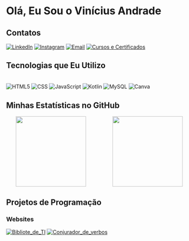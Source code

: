 # Olá, Eu Sou o Vinícius Andrade 

## Contatos

[![LinkedIn](https://img.shields.io/badge/LinkedIn-0077B5?style=for-the-badge&logo=linkedin&logoColor=white)](https://www.linkedin.com/in/vin%C3%ADcius-andrade-912295234/)
[![Instagram](https://img.shields.io/badge/Instagram-E4405F?style=for-the-badge&logo=instagram&logoColor=white)](https://www.instagram.com/oviniicin/)
[![Email](https://img.shields.io/badge/Gmail-D14836?style=for-the-badge&logo=gmail&logoColor=white)](mailto:bsbvinidesousa@gmail.com)
[![Cursos e Certificados](https://img.shields.io/badge/Cursos%20e%20Certificados-00A8E8?style=for-the-badge&logo=academia&logoColor=white)](https://www.linkedin.com/in/vin%C3%ADcius-andrade-912295234/details/certifications/)


## Tecnologias que Eu Utilizo

<div style="display: inline_block"><br/>
<img align="center" alt="HTML5" src="https://img.shields.io/badge/HTML5-E34F26?style=for-the-badge&logo=html5&logoColor=white"/>
<img align="center" alt="CSS" src="https://img.shields.io/badge/CSS-239120?&style=for-the-badge&logo=css3&logoColor=white"/>
<img align="center" alt="JavaScript" src="https://img.shields.io/badge/JavaScript-F7DF1E?style=for-the-badge&logo=javascript&logoColor=black"/>
<img align="center" alt="Kotlin" src="https://img.shields.io/badge/Kotlin-0095D5?&style=for-the-badge&logo=kotlin&logoColor=white"/>
<img align="center" alt="MySQL" src="https://img.shields.io/badge/MySQL-00000F?style=for-the-badge&logo=mysql&logoColor=white"/>
<img align="center" alt="Canva" src="https://img.shields.io/badge/Canva-%2300C4CC.svg?&style=for-the-badge&logo=Canva&logoColor=white">
</div>


## Minhas Estatísticas no GitHub

<div style="display: flex; justify-content: space-around;">
<img align="center" height="190em" src="https://github-readme-stats.vercel.app/api?username=Vinis-San&show_icons=true&theme=dark" style="margin-right: 10px;"/>
    
<img align="center" height="190em" src="https://github-readme-stats.vercel.app/api/top-langs/?username=Vinis-San&layout=compact&langs_count=7&theme=dark" style="margin-left: 10px;"/>
</div>

## Projetos de Programação
### Websites
[![Bibliote_de_TI](https://img.shields.io/badge/Biblioteca_de_TI-333?style=for-the-badge&logo=github&logoColor=white)](https://vinis-san.github.io/Biblioteca_TIC/)
[![Conjurador_de_verbos](https://img.shields.io/badge/Conjurador_de_verbos-333?style=for-the-badge&logo=github&logoColor=white)](https://vinis-san.github.io/ConjuradorDeVerbosRPG/)

##






